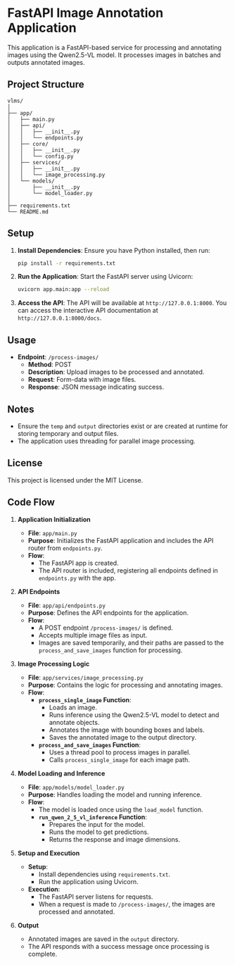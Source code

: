 # FastAPI Image Annotation Application

This application is a FastAPI-based service for processing and annotating images using the Qwen2.5-VL model. It processes images in batches and outputs annotated images.

## Project Structure

```
vlms/
│
├── app/
│   ├── main.py
│   ├── api/
│   │   ├── __init__.py
│   │   └── endpoints.py
│   ├── core/
│   │   ├── __init__.py
│   │   └── config.py
│   ├── services/
│   │   ├── __init__.py
│   │   └── image_processing.py
│   └── models/
│       ├── __init__.py
│       └── model_loader.py
│
├── requirements.txt
└── README.md
```

## Setup

1. **Install Dependencies**: Ensure you have Python installed, then run:
   ```bash
   pip install -r requirements.txt
   ```

2. **Run the Application**: Start the FastAPI server using Uvicorn:
   ```bash
   uvicorn app.main:app --reload
   ```

3. **Access the API**: The API will be available at `http://127.0.0.1:8000`. You can access the interactive API documentation at `http://127.0.0.1:8000/docs`.

## Usage

- **Endpoint**: `/process-images/`
  - **Method**: POST
  - **Description**: Upload images to be processed and annotated.
  - **Request**: Form-data with image files.
  - **Response**: JSON message indicating success.

## Notes

- Ensure the `temp` and `output` directories exist or are created at runtime for storing temporary and output files.
- The application uses threading for parallel image processing.

## License

This project is licensed under the MIT License.

## Code Flow

1. **Application Initialization**
   - **File**: `app/main.py`
   - **Purpose**: Initializes the FastAPI application and includes the API router from `endpoints.py`.
   - **Flow**: 
     - The FastAPI app is created.
     - The API router is included, registering all endpoints defined in `endpoints.py` with the app.

2. **API Endpoints**
   - **File**: `app/api/endpoints.py`
   - **Purpose**: Defines the API endpoints for the application.
   - **Flow**:
     - A POST endpoint `/process-images/` is defined.
     - Accepts multiple image files as input.
     - Images are saved temporarily, and their paths are passed to the `process_and_save_images` function for processing.

3. **Image Processing Logic**
   - **File**: `app/services/image_processing.py`
   - **Purpose**: Contains the logic for processing and annotating images.
   - **Flow**:
     - **`process_single_image` Function**: 
       - Loads an image.
       - Runs inference using the Qwen2.5-VL model to detect and annotate objects.
       - Annotates the image with bounding boxes and labels.
       - Saves the annotated image to the output directory.
     - **`process_and_save_images` Function**:
       - Uses a thread pool to process images in parallel.
       - Calls `process_single_image` for each image path.

4. **Model Loading and Inference**
   - **File**: `app/models/model_loader.py`
   - **Purpose**: Handles loading the model and running inference.
   - **Flow**:
     - The model is loaded once using the `load_model` function.
     - **`run_qwen_2_5_vl_inference` Function**:
       - Prepares the input for the model.
       - Runs the model to get predictions.
       - Returns the response and image dimensions.

5. **Setup and Execution**
   - **Setup**: 
     - Install dependencies using `requirements.txt`.
     - Run the application using Uvicorn.
   - **Execution**:
     - The FastAPI server listens for requests.
     - When a request is made to `/process-images/`, the images are processed and annotated.

6. **Output**
   - Annotated images are saved in the `output` directory.
   - The API responds with a success message once processing is complete. 